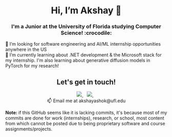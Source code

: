 <h1 align='center'>
           Hi, I’m Akshay 👋
</h1>

<h3 align='center'>
  I'm a Junior at the University of Florida studying Computer Science! :crocodile:
</h3>

<p align='left'>
  👀 I’m looking for software engineering and AI/ML internship opportunities anywhere in the US<br/>
  🌱 I’m currently learning about .NET development & the Microsoft stack for my internship. I'm also learning about generative diffusion models in PyTorch for my research!<br/>
</p>

<h2 align='center'>
  Let's get in touch!<br/>
</h2>

<p align='center'>             
  <a href="http://www.twitter.com/akshaysashok">
    <img src="https://img.shields.io/badge/Twitter-1DA1F2?style=for-the-badge&logo=twitter&logoColor=white" />        
  </a>&nbsp;&nbsp;
  <a href="https://www.linkedin.com/in/akshayashok1">
    <img src="https://img.shields.io/badge/linkedin-%230077B5.svg?&style=for-the-badge&logo=linkedin&logoColor=white" />
  </a>&nbsp;&nbsp;<br/>
  📫 Email me at akshayashok@ufl.edu
</p>

<p align='left'>
  <b>Note: </b>if this GitHub seems like it is lacking commits, it's because most of my commits are done for work (internships), research, or school, most content from which cannot be posted due to being proprietary software and course assignments/projects.
</p>

<!--
**AkshayAshok2/AkshayAshok2** is a ✨ _special_ ✨ repository because its `README.md` (this file) appears on your GitHub profile.

Here are some ideas to get you started:

- 🔭 I’m currently working on ...
- 🌱 I’m currently learning ...
- 👯 I’m looking to collaborate on ...
- 🤔 I’m looking for help with ...
- 💬 Ask me about ...
- 📫 How to reach me: ...
- 😄 Pronouns: ...
- ⚡ Fun fact: ...
-->



